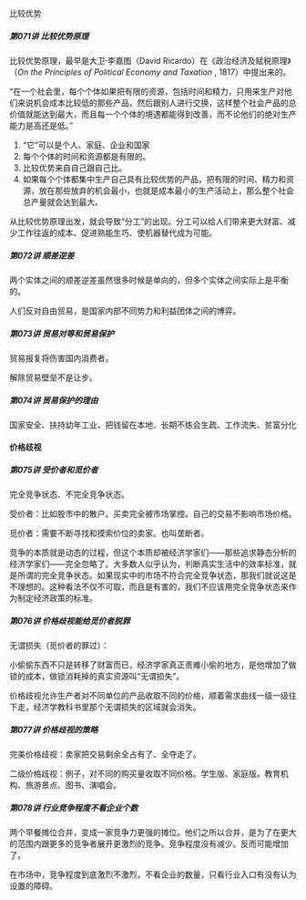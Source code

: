 比较优势



##### 第071讲  比较优势原理

比较优势原理，最早是大卫·李嘉图（David Ricardo）在《政治经济及赋税原理》（*On the Principles of Political Economy and Taxation* , 1817）中提出来的。

 “在一个社会里，每个个体如果把有限的资源，包括时间和精力，只用来生产对他们来说机会成本比较低的那些产品，然后跟别人进行交换，这样整个社会产品的总价值就能达到最大，而且每一个个体的境遇都能得到改善，而不论他们的绝对生产能力是高还是低。”

1. “它”可以是个人、家庭、企业和国家
2. 每个个体的时间和资源都是有限的。
3. 比较优势来自自己跟自己比。
4. 如果每个个体都集中生产自己具有比较优势的产品，把有限的时间、精力和资源，放在那些放弃的机会最小，也就是成本最小的生产活动上，那么整个社会总产量就会达到最大。

从比较优势原理出发，就会导致“分工”的出现。分工可以给人们带来更大财富、减少工作往返的成本、促进熟能生巧、使机器替代成为可能。



##### 第072讲  顺差逆差

两个实体之间的顺差逆差虽然很多时候是单向的，但多个实体之间实际上是平衡的。

人们反对自由贸易，是国家内部不同势力和利益团体之间的博弈。



##### 第073讲 贸易对等和贸易保护

贸易报复将伤害国内消费者。

解除贸易壁垒不是让步。



##### 第074讲 贸易保护的理由

国家安全、扶持幼年工业、把钱留在本地、长期不练会生疏、工作流失、贫富分化

#### 价格歧视



##### 第075讲  受价者和觅价者

完全竞争状态、不完全竞争状态。

受价者：比如股市中的散户。买卖完全被市场掌控。自己的交易不影响市场价格。

觅价者：需要不断寻找和摸索价位的卖家。也叫垄断者。

竞争的本质就是动态的过程，但这个本质却被经济学家们——那些追求静态分析的经济学家们——完全忽略了。大多数人似乎认为，判断真实生活中的效率标准，就是所谓的完全竞争状态。如果现实中的市场不符合完全竞争状态，那我们就说这是不理想的。这种看法不仅不可取，而且是有害的，我们不应该用完全竞争状态来作为制定经济政策的标准。



##### 第076讲  价格歧视能给觅价者脱罪

无谓损失（觅价者的罪过）：

小偷偷东西不只是转移了财富而已，经济学家真正责难小偷的地方，是他增加了做锁的成本，做锁消耗掉的真实资源叫“无谓损失”。

价格歧视允许生产者对不同单位的产品收取不同的价格，顺着需求曲线一级一级往下走，经济学教科书里那个无谓损失的区域就会消失。



##### 第077讲  价格歧视的策略

完美价格歧视：卖家把交易剩余全占有了、全夺走了。

二级价格歧视：例子，对不同的购买量收取不同价格。学生版、家庭版。教育机构、旅游景点、图书、演唱会。



##### 第078讲  行业竞争程度不看企业个数

两个早餐摊位合并，变成一家竞争力更强的摊位。他们之所以合并，是为了在更大的范围内跟更多的竞争者展开更激烈的竞争。竞争程度没有减少。反而可能增加了。



在市场中，竞争程度到底激烈不激烈，不看企业的数量，只看行业入口有没有认为设置的障碍。